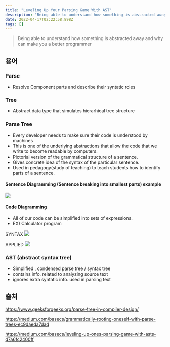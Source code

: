 ```yaml
---
title: "Leveling Up Your Parsing Game With AST"
description: "Being able to understand how something is abstracted away and why can make you a better programmer  용어  Parse Resolve Component parts and describe the"
date: 2022-04-17T02:22:58.898Z
tags: []
---
```

> Being able to understand how something is abstracted away and why can make you a better programmer



## 용어


### Parse
- Resolve Component parts and describe their syntatic roles 
### Tree
- Abstract data type that simulates hierarhical tree structure


### Parse Tree

- Every developer needs to make sure their code is understood by machines 
- This is one of the underlying abstractions that allow the code that we write to become readable by computers. 
- Pictorial version of the grammatical structure of a sentence. 
- Gives concrete idea of the syntax of the particular sentence. 
- Used in pedagogy(study of teaching) to teach students how to identify parts of a sentence. 

#### Sentence Diagramming (Sentence breaking into smallest parts) example

![](/velogimages/bbfe39ab-b281-441c-8e67-cf16cb385458-image.png)

#### Code Diagramming
- All of our code can be simplified into sets of expressions. 
- EX) Calculator program

SYNTAX
![](/velogimages/7ee5756d-c6eb-4917-8a0c-4b2d647d2fb7-image.png)

APPLIED
![](/velogimages/4471e909-f578-405f-b477-bff958abb43a-image.png)




### AST (abstract syntax tree)
- Simplified , condensed parse tree / syntax tree
- contains info. related to analyzing source text
- ignores extra syntatic info. used in parsing text 



## 출처
https://www.geeksforgeeks.org/parse-tree-in-compiler-design/

https://medium.com/basecs/grammatically-rooting-oneself-with-parse-trees-ec9daeda7dad

https://medium.com/basecs/leveling-up-ones-parsing-game-with-asts-d7a6fc2400ff


